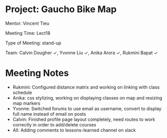 # Project: Gaucho Bike Map 

Mentor: Vincent Tieu  

Meeting Time: Lect18

Type of Meeting: stand-up 

Team: Calvin Dougher ✓, Yvonne Liu ✓, Anika Arora ✓, Rukmini Bapat ✓

# Meeting Notes 
* Rukmini: Configured distance matrix and working on linking with class schedule
* Anika: css stylizing, working on displaying classes on map and resizing map markers
* Yvonne: Switched forums to use email as username, convert to display full name instead of email on posts
* Calvin: Finished profile page layout completely, need routes to work correctly in order to add/delete courses
* All: Adding comments to lessons-learned channel on slack
